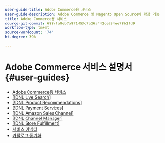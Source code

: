 ```yaml
---
user-guide-title: Adobe Commerce용 서비스
user-guide-description: Adobe Commerce 및 Magento Open Source에 확장 기능을 제공하는 호스트 서비스에 대한 설명서 및 리소스입니다.
title: Adobe Commerce용 서비스
source-git-commit: 688cfa8eb7a871453c7a26a442ceb54ee78b2fd9
workflow-type: tm+mt
source-wordcount: '74'
ht-degree: 39%

---
```


# Adobe Commerce 서비스 설명서 {#user-guides}

- [Adobe Commerce용 서비스](home.md)
- [[!DNL Live Search]](https://experienceleague.adobe.com/docs/commerce-merchant-services/live-search/guide-overview.html)
- [[!DNL Product Recommendations]](https://experienceleague.adobe.com/docs/commerce-merchant-services/product-recommendations/guide-overview.html)
- [[!DNL Payment Services]](https://experienceleague.adobe.com/docs/commerce-merchant-services/payment-services/guide-overview.html)
- [[!DNL Amazon Sales Channel]](https://experienceleague.adobe.com/docs/commerce-channels/amazon/guide-overview.html)
- [[!DNL Channel Manager]](https://experienceleague.adobe.com/docs/commerce-channels/channel-manager/guide-overview.html)
- [[!DNL Store Fulfillment]](https://experienceleague.adobe.com/docs/commerce-merchant-services/store-fulfillment/guide-overview.html)
- [서비스 커넥터](/help/landing/saas.md)
- [카탈로그 동기화](/help/landing/catalog-sync.md)
